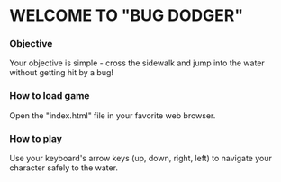 
# WELCOME TO "BUG DODGER"

### Objective
Your objective is simple - cross the sidewalk and jump into the water without getting hit by a bug!

### How to load game
Open the "index.html" file in your favorite web browser.

### How to play
Use your keyboard's arrow keys (up, down, right, left) to navigate your character safely to the water.
